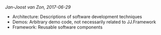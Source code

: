 _Jan-Joost van Zon, 2017-06-29_

* Architecture: Descriptions of software development techniques
* Demos: Arbitrary demo code, not necessarily related to JJ.Framework
* Framework: Reusable software components

